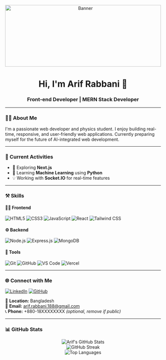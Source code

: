 <p align="center">
  <img src="https://i.ibb.co/QLVCZt1/Grey-Minimalist-Corporate-Personal-Profile-Linked-In-Banner.png" alt="Banner" width="100%" style="max-height: 200px; object-fit: cover;" />
</p>

<h1 align="center">Hi, I'm Arif Rabbani 👋</h1>
<h3 align="center">Front-end Developer | MERN Stack Developer</h3>

---

### 👨‍💻 About Me
I'm a passionate web developer and physics student. I enjoy building real-time, responsive, and user-friendly web applications. Currently preparing myself for the future of AI-integrated web development.

---

### 🔭 Current Activities

- 🚀 Exploring **Next.js**
- 🧠 Learning **Machine Learning** using **Python**
- 💡 Working with **Socket.IO** for real-time features

---

### ⚒️ Skills

#### 👨‍🎨 Frontend
![HTML5](https://img.shields.io/badge/HTML5-E34F26?logo=html5&logoColor=white)
![CSS3](https://img.shields.io/badge/CSS3-1572B6?logo=css3&logoColor=white)
![JavaScript](https://img.shields.io/badge/JavaScript-F7DF1E?logo=javascript&logoColor=black)
![React](https://img.shields.io/badge/React-20232A?logo=react&logoColor=61DAFB)
![Tailwind CSS](https://img.shields.io/badge/Tailwind_CSS-38B2AC?logo=tailwind-css&logoColor=white)

#### ⚙️ Backend
![Node.js](https://img.shields.io/badge/Node.js-43853D?logo=node.js&logoColor=white)
![Express.js](https://img.shields.io/badge/Express.js-404D59?logo=express&logoColor=white)
![MongoDB](https://img.shields.io/badge/MongoDB-4EA94B?logo=mongodb&logoColor=white)

#### 🧰 Tools
![Git](https://img.shields.io/badge/Git-F05032?logo=git&logoColor=white)
![GitHub](https://img.shields.io/badge/GitHub-181717?logo=github&logoColor=white)
![VS Code](https://img.shields.io/badge/VS_Code-007ACC?logo=visual-studio-code&logoColor=white)
![Vercel](https://img.shields.io/badge/Vercel-000?logo=vercel&logoColor=white)

---

### 🌐 Connect with Me

[![LinkedIn](https://img.shields.io/badge/LinkedIn-blue?logo=linkedin&logoColor=white)](https://www.linkedin.com/in/arif-rabbani-188/)
[![GitHub](https://img.shields.io/badge/GitHub-black?logo=github&logoColor=white)](https://github.com/arif-rabbani-188)

📍 **Location:** Bangladesh  
📧 **Email:** arif.rabbani.188@gmail.com  
📞 **Phone:** +880-18XXXXXXXX *(optional, remove if public)*

---

### 📊 GitHub Stats

<p align="center">
  <img src="https://github-readme-stats.vercel.app/api?username=arif-rabbani-188&show_icons=true&theme=radical" alt="Arif's GitHub Stats" />
  <br />
  <img src="https://github-readme-streak-stats.vercel.app?user=arif-rabbani-188&theme=radical" alt="GitHub Streak" />
  <br />
  <img src="https://github-readme-stats.vercel.app/api/top-langs/?username=arif-rabbani-188&layout=compact&theme=radical" alt="Top Languages" />
</p>
